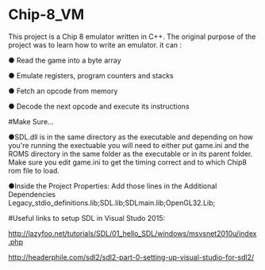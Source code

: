 # Chip-8_VM
This project is a Chip 8 emulator written in C++. The original purpose of the project was to learn how to write an emulator. it can :
 
 ● Read the game into a byte array
 
 ● Emulate registers, program counters and stacks
 
 ● Fetch an opcode from memory
 
 ● Decode the next opcode and execute its instructions
 

#Make Sure...


 
 ●SDL.dll is in the same directory as the executable and depending on how you're running the exectuable you will need to either put game.ini and the ROMS directory in the same folder as the executable or in its parent folder. Make sure you edit game.ini to get the timing correct and to which Chip8 rom file to load.
 
●Inside the Project Properties:
 Add those lines in the Additional Dependencies 
 Legacy_stdio_definitions.lib;SDL.lib;SDLmain.lib;OpenGL32.Lib;
 
 
 

#Useful links to setup SDL in Visual Studo  2015:


 http://lazyfoo.net/tutorials/SDL/01_hello_SDL/windows/msvsnet2010u/index.php
 
 http://headerphile.com/sdl2/sdl2-part-0-setting-up-visual-studio-for-sdl2/
 
 
